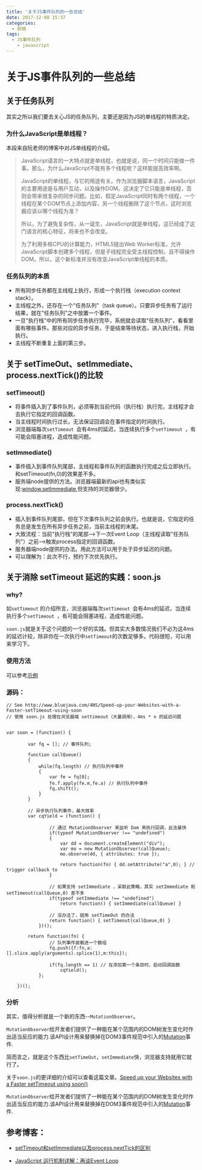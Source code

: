 ```yaml
---
title: '关于JS事件队列的一些总结'
date: 2017-12-08 15:37
categories:
  - 前端
tags:
  - JS事件队列
	- javascript
---
```


# **关于JS事件队列的一些总结**


## **关于任务队列**

其实之所以我们要去关心JS的任务队列，主要还是因为JS的单线程的特质决定。

### **为什么JavaScript是单线程？**

本段来自阮老师的博客中对JS单线程的介绍。

> JavaScript语言的一大特点就是单线程，也就是说，同一个时间只能做一件事。那么，为什么JavaScript不能有多个线程呢？这样能提高效率啊。
> 
> JavaScript的单线程，与它的用途有关。作为浏览器脚本语言，JavaScript的主要用途是与用户互动，以及操作DOM。这决定了它只能是单线程，否则会带来很复杂的同步问题。比如，假定JavaScript同时有两个线程，一个线程在某个DOM节点上添加内容，另一个线程删除了这个节点，这时浏览器应该以哪个线程为准？
> 
> 所以，为了避免复杂性，从一诞生，JavaScript就是单线程，这已经成了这门语言的核心特征，将来也不会改变。
> 
> 为了利用多核CPU的计算能力，HTML5提出Web Worker标准，允许JavaScript脚本创建多个线程，但是子线程完全受主线程控制，且不得操作DOM。所以，这个新标准并没有改变JavaScript单线程的本质。

### **任务队列的本质**

* 所有同步任务都在主线程上执行，形成一个执行栈（execution context stack）。
* 主线程之外，还存在一个"任务队列"（task queue）。只要异步任务有了运行结果，就在"任务队列"之中放置一个事件。
* 一旦"执行栈"中的所有同步任务执行完毕，系统就会读取"任务队列"，看看里面有哪些事件。那些对应的异步任务，于是结束等待状态，进入执行栈，开始执行。
* 主线程不断重复上面的第三步。

## **关于 setTimeOut、setImmediate、process.nextTick()的比较**


### **setTimeout()**

* 将事件插入到了事件队列，必须等到当前代码（执行栈）执行完，主线程才会去执行它指定的回调函数。
* 当主线程时间执行过长，无法保证回调会在事件指定的时间执行。
* 浏览器端每次`setTimeout `会有4ms的延迟，当连续执行多个`setTimeout `，有可能会阻塞进程，造成性能问题。

### **setImmediate()**

* 事件插入到事件队列尾部，主线程和事件队列的函数执行完成之后立即执行。和setTimeout(fn,0)的效果差不多。
* 服务端node提供的方法。浏览器端最新的api也有类似实现:[window.setImmediate](https://developer.mozilla.org/zh-CN/docs/Web/API/Window/setImmediate),但支持的浏览器很少。

### **process.nextTick()**

* 插入到事件队列尾部，但在下次事件队列之前会执行。也就是说，它指定的任务总是发生在所有异步任务之前，当前主线程的末尾。
* 大致流程：当前"执行栈"的尾部-->下一次Event Loop（主线程读取"任务队列"）之前-->触发process指定的回调函数。
* 服务器端node提供的办法。用此方法可以用于处于异步延迟的问题。
* 可以理解为：此次不行，预约下次优先执行。

## **关于消除 setTimeout 延迟的实践：soon.js**

### **why?**
如`setTimeout` 的介绍所言，浏览器端每次`setTimeout `会有4ms的延迟，当连续执行多个`setTimeout `，有可能会阻塞进程，造成性能问题。

`soon.js`就是关于这个问题的一个好的实践。但其实大多数情况我们不必为这4ms的延迟计较，除非你在一次执行中`setTimeout`的次数足够多。代码很短，可以用来学习下。

### **使用方法**
可以参考[示例](https://jsfiddle.net/0tscgwe6/2/)

### **源码：**

```
// See http://www.bluejava.com/4NS/Speed-up-your-Websites-with-a-Faster-setTimeout-using-soon
// 使用 soon.js 处理在浏览器端 settimeout（大量调用），4ms * n 的延迟问题


var soon = (function() {
	
		var fq = []; // 事件队列;
	
		function callQueue()
		{
			while(fq.length) // 执行队列中事件
			{
				var fe = fq[0];
				fe.f.apply(fe.m,fe.a) // 执行队列中事件
				fq.shift(); 
			}
		}
	
        // 异步执行队列事件，最大效率
		var cqYield = (function() {
	
				// 通过 MutationObserver 来监听 Dom 来执行回调，此法最快
				if(typeof MutationObserver !== "undefined")
				{
					var dd = document.createElement("div");
					var mo = new MutationObserver(callQueue);
					mo.observe(dd, { attributes: true });
	
					return function(fn) { dd.setAttribute("a",0); } // trigger callback to
				}
	
				// 如果支持 setImmediate ，采取此策略，其实 setImmediate 和 setTimeout(callQueue,0) 差不多
				if(typeof setImmediate !== "undefined")
					return function() { setImmediate(callQueue) }
	
				// 没办法了，就用 setTimeOut 的办法
				return function() { setTimeout(callQueue,0) }
			})();
	
		return function(fn) {
                // 队列事件装载进一个数组
				fq.push({f:fn,a:[].slice.apply(arguments).splice(1),m:this});
	
				if(fq.length == 1) // 在添加第一个条目时，启动回调函数
					cqYield();
			};
	
	})();
```

### **分析**

其实，值得分析就是一个新的东西--`MutationObserver`。

`MutationObserver`给开发者们提供了一种能在某个范围内的DOM树发生变化时作出适当反应的能力.该API设计用来替换掉在DOM3事件规范中引入的[Mutation](https://developer.mozilla.org/zh-CN/docs/DOM/Mutation_events)事件.

简而言之，就是这个东西比`setTimeOut`，`setImmediate`快，浏览器支持就用它就行了。

关于`soon.js`的更详细的介绍可以查看这篇文章。[Speed up your Websites with a Faster setTimeout using soon()](http://www.bluejava.com/4NS/Speed-up-your-Websites-with-a-Faster-setTimeout-using-soon)

`MutationObserver`给开发者们提供了一种能在某个范围内的DOM树发生变化时作出适当反应的能力.该API设计用来替换掉在DOM3事件规范中引入的[Mutation](https://developer.mozilla.org/zh-CN/docs/DOM/Mutation_events)事件.



## **参考博客：** 

* [setTimeout和setImmediate以及process.nextTick的区别](http://www.cnblogs.com/cdwp8/p/4065846.html)

* [JavaScript 运行机制详解：再谈Event Loop](http://www.ruanyifeng.com/blog/2014/10/event-loop.html)